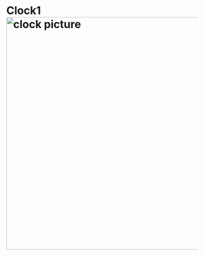 # Clock1<img width="609" alt="clock picture" src="https://user-images.githubusercontent.com/96592956/170054953-b94049f6-a700-4d2d-8a42-9b575283da9b.png">
